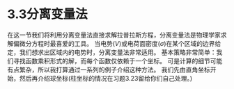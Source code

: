 # 3.3分离变量法

在这一节我们将利用分离变量法直接求解拉普拉斯方程，分离变量法是物理学家求解偏微分方程时最喜爱的工具。
当电势($V$)或电荷面密度($\sigma$)在某个区域的边界给定，我们想求出区域内的电势时，分离变量法非常适用。
基本策略非常简单：我们寻找函数乘积形式的解，而每个函数仅依赖于一个坐标。
可是计算的细节可能有点繁杂，所以我打算通过一系列的例子介绍这种方法。
我们先由直角坐标开始，然后再介绍球坐标(柱坐标的情况在习题3.23留给你们自己处理。)
